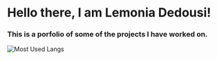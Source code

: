 # Hello there, I am Lemonia Dedousi!
### This is a porfolio of some of the projects I have worked on.
![Most Used Langs](https://github-readme-stats.vercel.app/api/top-langs/?username=dedousi&langs_count=8&hide_progress=true&theme=tokyonight)
